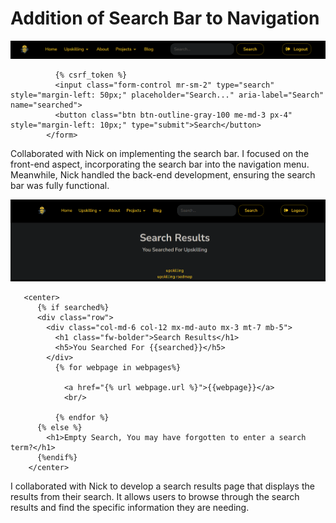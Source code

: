 # Addition of Search Bar to Navigation

![Search Bar](images/Search-Bar.png)

``` <form class="d-flex align-items-center" method=POST action="{% url 'pages/search-results'%}">
          {% csrf_token %}
          <input class="form-control mr-sm-2" type="search" style="margin-left: 50px;" placeholder="Search..." aria-label="Search" name="searched">
          <button class="btn btn-outline-gray-100 me-md-3 px-4" style="margin-left: 10px;" type="submit">Search</button>
        </form>
```
Collaborated with Nick on implementing the search bar. I focused on the front-end aspect, incorporating the search bar into the navigation menu. Meanwhile, Nick handled the back-end development, ensuring the search bar was fully functional.

![Search Results](images/Search-Results.png)

```
   <center>
      {% if searched%}
      <div class="row">
        <div class="col-md-6 col-12 mx-md-auto mx-3 mt-7 mb-5">
          <h1 class="fw-bolder">Search Results</h1>
          <h5>You Searched For {{searched}}</h5>
        </div>
          {% for webpage in webpages%}

            <a href="{% url webpage.url %}">{{webpage}}</a>
            <br/>

          {% endfor %}
      {% else %}
        <h1>Empty Search, You may have forgotten to enter a search term?</h1>
      {%endif%}
    </center>
```

I collaborated with Nick to develop a search results page that displays the results from their search. It allows users to browse through the search results and find the specific information they are needing. 

